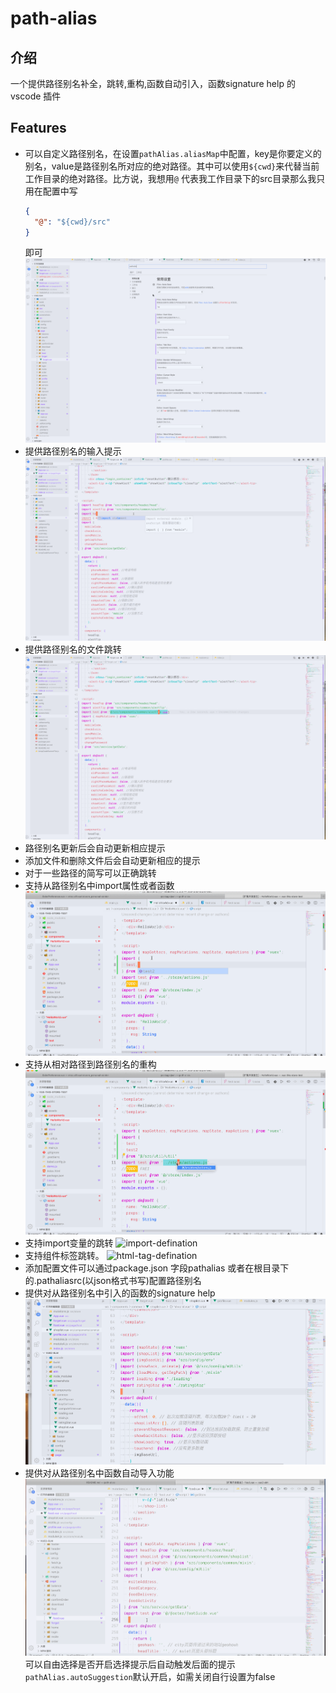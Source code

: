 # path-alias 
## 介绍
一个提供路径别名补全，跳转,重构,函数自动引入，函数signature help  的vscode 插件
## Features
  - 可以自定义路径别名，在设置`pathAlias.aliasMap`中配置，key是你要定义的别名，value是路径别名所对应的绝对路径。其中可以使用`${cwd}`来代替当前工作目录的绝对路径。比方说，我想用`@` 代表我工作目录下的src目录那么我只用在配置中写
    ```json
    {
      "@": "${cwd}/src"
    }
    ```
    即可
    ![config](https://github.com/IWANABETHATGUY/vscode-path-alias/blob/master/assets/path-alias-config.gif?raw=true)
  - 提供路径别名的输入提示
    ![completion](https://github.com/IWANABETHATGUY/vscode-path-alias/blob/master/assets/path-alias-completion.gif?raw=true)
  - 提供路径别名的文件跳转
    ![defination](https://github.com/IWANABETHATGUY/vscode-path-alias/blob/master/assets/path-alias-defination.gif?raw=true)
  -  路径别名更新后会自动更新相应提示
  - 添加文件和删除文件后会自动更新相应的提示
  - 对于一些路径的简写可以正确跳转
  - 支持从路径别名中import属性或者函数
    ![multiline-import](https://github.com/IWANABETHATGUY/vscode-path-alias/blob/master/assets/path-alias-multiline-import.gif?raw=true)
  - 支持从相对路径到路径别名的重构
    ![refactor](https://github.com/IWANABETHATGUY/vscode-path-alias/blob/master/assets/path-alias-refactor.gif?raw=true)
  - 支持import变量的跳转
    ![import-defination](https://vuethisstore.flatpeach.xyz/path-alias-import-defination.gif)
  - 支持组件标签跳转。
  ![html-tag-defination](https://vuethisstore.flatpeach.xyz/html-tag-defination.gif)
  - 添加配置文件可以通过package.json 字段pathalias 或者在根目录下的.pathaliasrc(以json格式书写)配置路径别名
  - 提供对从路径别名中引入的函数的signature help 
  ![path-alias-signature](https://github.com/IWANABETHATGUY/vscode-path-alias/blob/master/assets/pathaliassignature.gif?raw=true)
  - 提供对从路径别名中函数自动导入功能
  ![path-alias-autoimport](https://github.com/IWANABETHATGUY/vscode-path-alias/blob/master/assets/path-alias-autoimport.gif?raw=true)
  可以自由选择是否开启选择提示后自动触发后面的提示`pathAlias.autoSuggestion`默认开启，如需关闭自行设置为false
